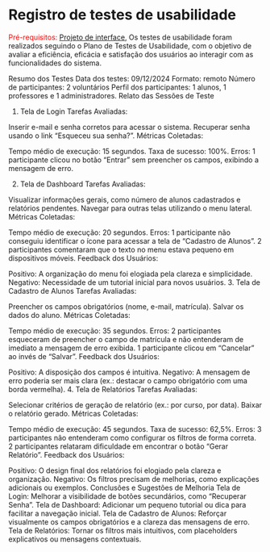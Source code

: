 # Registro de testes de usabilidade

<span style="color:red">Pré-requisitos: <a href="04-Projeto-interface.md"> Projeto de interface</a></span>, Os testes de usabilidade foram realizados seguindo o Plano de Testes de Usabilidade, com o objetivo de avaliar a eficiência, eficácia e satisfação dos usuários ao interagir com as funcionalidades do sistema.

Resumo dos Testes
Data dos testes: 09/12/2024
Formato:  remoto
Número de participantes: 2 voluntários
Perfil dos participantes:
1 alunos, 1 professores e 1 administradores.
Relato das Sessões de Teste
1. Tela de Login
Tarefas Avaliadas:

Inserir e-mail e senha corretos para acessar o sistema.
Recuperar senha usando o link “Esqueceu sua senha?”.
Métricas Coletadas:

Tempo médio de execução: 15 segundos.
Taxa de sucesso: 100%.
Erros: 1 participante clicou no botão “Entrar” sem preencher os campos, exibindo a mensagem de erro.


2. Tela de Dashboard
Tarefas Avaliadas:

Visualizar informações gerais, como número de alunos cadastrados e relatórios pendentes.
Navegar para outras telas utilizando o menu lateral.
Métricas Coletadas:

Tempo médio de execução: 20 segundos.
Erros:
1 participante não conseguiu identificar o ícone para acessar a tela de “Cadastro de Alunos”.
2 participantes comentaram que o texto no menu estava pequeno em dispositivos móveis.
Feedback dos Usuários:

Positivo: A organização do menu foi elogiada pela clareza e simplicidade.
Negativo: Necessidade de um tutorial inicial para novos usuários.
3. Tela de Cadastro de Alunos
Tarefas Avaliadas:

Preencher os campos obrigatórios (nome, e-mail, matrícula).
Salvar os dados do aluno.
Métricas Coletadas:

Tempo médio de execução: 35 segundos.
Erros:
2 participantes esqueceram de preencher o campo de matrícula e não entenderam de imediato a mensagem de erro exibida.
1 participante clicou em “Cancelar” ao invés de “Salvar”.
Feedback dos Usuários:

Positivo: A disposição dos campos é intuitiva.
Negativo: A mensagem de erro poderia ser mais clara (ex.: destacar o campo obrigatório com uma borda vermelha).
4. Tela de Relatórios
Tarefas Avaliadas:

Selecionar critérios de geração de relatório (ex.: por curso, por data).
Baixar o relatório gerado.
Métricas Coletadas:

Tempo médio de execução: 45 segundos.
Taxa de sucesso: 62,5%.
Erros:
3 participantes não entenderam como configurar os filtros de forma correta.
2 participantes relataram dificuldade em encontrar o botão “Gerar Relatório”.
Feedback dos Usuários:

Positivo: O design final dos relatórios foi elogiado pela clareza e organização.
Negativo: Os filtros precisam de melhorias, como explicações adicionais ou exemplos.
Conclusões e Sugestões de Melhoria
Tela de Login: Melhorar a visibilidade de botões secundários, como “Recuperar Senha”.
Tela de Dashboard: Adicionar um pequeno tutorial ou dica para facilitar a navegação inicial.
Tela de Cadastro de Alunos: Reforçar visualmente os campos obrigatórios e a clareza das mensagens de erro.
Tela de Relatórios: Tornar os filtros mais intuitivos, com placeholders explicativos ou mensagens contextuais.
